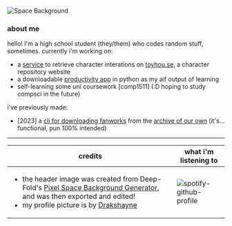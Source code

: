 ![Space Background](https://github.com/phthallo/phthallo/assets/84078890/675d0204-f631-41bb-b45d-63fe21717e3d)

### about me
hello! I'm a high school student (they/them) who codes random stuff, sometimes. currently i'm working on: 
- a [service](https://github.com/phthallo/toyhouse-character-checker) to retrieve character interations on [toyhou.se](https://toyhou.se), a character repository website
- a downloadable [productivity app](https://github.com/phthallo/chillist) in python as my aif output of learning
- self-learning some uni coursework [comp1511] (:D hoping to study compsci in the future)

i've previously made:
- [2023] a [cli for downloading fanworks](https://github.com/phthallo/ao3downloader) from the [archive of our own](https://www.transformativeworks.org/) (it's... functional, pun 100% intended)
---
| credits   | what i'm listening to |
| ------------- | ------------- |
| <ul><li>the header image was created from Deep-Fold's [Pixel Space Background Generator](https://deep-fold.itch.io/space-background-generator), and was then exported and edited!</li> <li>my profile picture is by [Drakshayne](https://linktr.ee/drakshayne)</li></ul> | ![spotify-github-profile](https://spotify-github-profile.vercel.app/api/view?uid=by9ol1keui3n1yfhqpxskyjn3&cover_image=true&theme=novatorem&show_offline=false&background_color=121212&interchange=true&bar_color=53b14f&bar_color_cover=true) |
